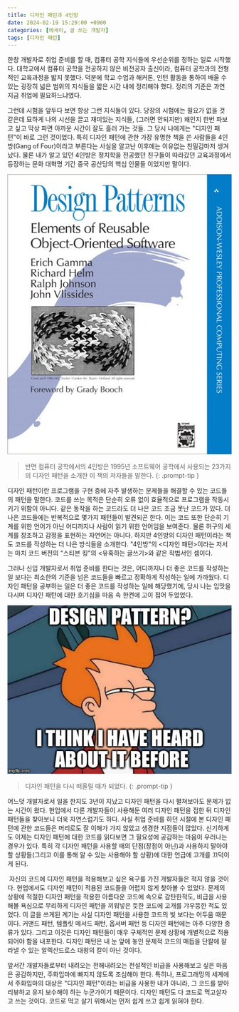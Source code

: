 ```yaml
---
title: 디자인 패턴과 4인방
date: 2024-02-19 15:29:00 +0900
categories: [에세이, 글 쓰는 개발자]
tags: [디자인 패턴]
---
```

한창 개발자로 취업 준비를 할 때, 컴퓨터 공학 지식들에 우선순위를 정하는 일로 시작했다. 대학교에서 컴퓨터 공학을 전공하지 않은 비전공자 출신이라, 컴퓨터 공학과의 전형적인 교육과정을 밟지 못했다. 덕분에 학교 수업과 해커톤, 인턴 활동을 통하여 배울 수 있는 굉장히 넓은 범위의 지식들을 짧은 시간 내에 정리해야 했다. 정리의 기준은 과연 지금 취업에 필요하느냐였다. 


​그런데 시험을 앞두다 보면 항상 그런 지식들이 있다. 당장의 시험에는 필요가 없을 것 같은데 묘하게 나의 시선을 끌고 재미있는 지식들, (그러면 안되지만) 왜인지 한번 파보고 싶고 막상 파면 아까운 시간이 잘도 흘러 가는 것들. 그 당시 나에게는 "디자인 패턴"이 바로 그런 것이었다. 특히 디자인 패턴에 관한 가장 유명한 책을 쓴 사람들을 4인방(Gang of Four)이라고 부른다는 사실을 알고난 이후에는 이유없는 친밀감마저 생겨났다. 물론 내가 알고 있던 4인방은 정치학을 전공했던 친구들이 따라갔던 교육과정에서 등장하는 문화 대혁명 기간 중국 공산당의 핵심 인물들 이었지만 말이다.

![](/assets/img/design-patterns-book.jpg)

> 반면 컴퓨터 공학에서의 4인방은 1995년 소프트웨어 공학에서 사용되는 23가지의 디자인 패턴을 소개한 이 책의 저자들을 말한다.
{: .prompt-tip }

디자인 패턴이란 프로그램을 구현 중에 자주 발생하는 문제들을 해결할 수 있는 코드들의 패턴을 말한다. 코드를 쓰는 목적은 단순히 오류 없이 효율적으로 프로그램을 작동시키기 위함이 아니다. 같은 동작을 하는 코드라도 더 나은 코드 조금 못난 코드가 있다. 더 나은 코드들에는 반복적으로 몇가지 패턴들이 발견되곤 한다. 이는 코드 또한 단순히 기계를 위한 언어가 아닌 어디까지나 사람이 읽기 위한 언어임을 보여준다. 물론 허구의 세계를 창조하고 감정을 표현하는 자연어는 아니다. 하지만 4인방의 디자인 패턴이라는 책도 코드를 작성하는 더 나은 방식들을 소개한다. "4인방"의 <디자인 패턴>이라는 저서는 마치 코드 버전의 "스티븐 킹"의 <유혹하는 글쓰기>와 같은 작법서인 셈이다. 
​

그러나 신입 개발자로서 취업 준비를 한다는 것은, 어디까지나 더 좋은 코드를 작성하는 일 보다는 최소한의 기준을 넘은 코드들을 빠르고 정확하게 작성하는 일에 가까웠다. 디자인 패턴을 공부하는 일은 더 좋은 코드를 작성하는 일에 해당했기에, 당시 나는 입맛을 다시며 디자인 패턴에 대한 호기심을 마음 속 한켠에 고이 접어 두었었다.

![](/assets/img/heard-design-pattern.jpg)

> 디자인 패턴을 다시 떠올릴 때가 되었다.
{: .prompt-tip }

어느덧 개발자로서 일을 한지도 3년이 지났고 디자인 패턴을 다시 펼쳐보아도 문제가 없는 시간이 왔다. 현업에서 다른 개발자들이 사용해둔 여러 디자인 패턴을 접한 뒤 디자인 패턴들을 찾아보니 더욱 자연스럽기도 하다. 사실 취업 준비를 하던 시절에 본 디자인 패턴에 관한 코드들은 머리로도 잘 이해가 가지 않았고 생경한 지점들이 많았다. 신기하게도 이제는 디자인 패턴에 대한 코드를 읽다보면 그 필요성에 공감하는 마음이 우러나는 경우가 있다. 특히 각 디자인 패턴을 사용할 때의 단점(장점이 아닌)과 사용하지 말아야 할 상황들(그리고 이를 통해 알 수 있는 사용해야 할 상황)에 대한 언급에 고개를 끄덕이게 된다. 

​
자신의 코드에 디자인 패턴을 적용해보고 싶은 욕구를 가진 개발자들은 적지 않을 것이다. 현업에서도 디자인 패턴이 적용된 코드들을 어렵지 않게 찾아볼 수 있었다. 문제의 상황에 적절한 디자인 패턴을 적용한 아름다운 코드에 속으로 감탄한적도, 비급을 사용해볼 욕심으로 무리하게 디자인 패턴을 끼워넣은 듯한 코드에 고개를 갸우뚱한 적도 있었다. 이 글을 쓰게된 계기는 사실 디자인 패턴을 사용한 코드의 빛 보다는 어두움 때문이다. 커맨드 패턴, 템플릿 메서드 패턴, 옵서버 패턴 등 디자인 패턴에는 아주 다양한 종류가 있다. 그리고 이것은 디자인 패턴들이 매우 구체적인 문제 상황에 개별적으로 적용되어야 함을 내포한다. 디자인 패턴은 내 눈 앞에 놓인 문제적 코드의 매듭을 단칼에 잘라낼 수 있는 알렉산드로스 대왕의 칼이 아닌 것이다.

 
앞서간 개발자들로부터 내려오는 전해내려오는 전설적인 비급을 사용해보고 싶은 마음은 공감하지만, 주화입마에 빠지지 않도록 조심해야 한다. 특히나, 프로그래밍의 세계에서 주화입마의 대상은 "디자인 패턴"이라는 비급을 사용한 내가 아니라, 그 코드를 받아 리뷰하고 유지 보수해야 하는 누군가이기 때문이다. 디자인 패턴도 다 코드로 먹고살자고 쓰는 것이다. 코드로 먹고 살기 위해서는 먼저 쉽게 쓰고 쉽게 읽혀야 한다.